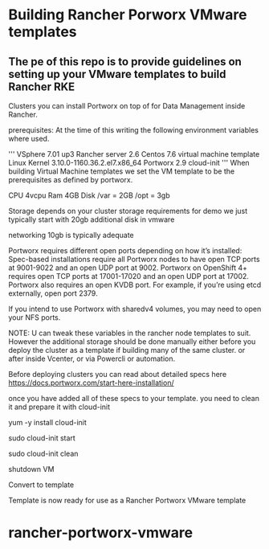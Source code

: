 # Building Rancher Porworx VMware templates 

## The pe of this repo is to provide guidelines on setting up your VMware templates to build Rancher RKE
Clusters you can install Portworx on top of for Data Management inside Rancher.


prerequisites:
At the time of this writing the following environment variables where used.

'''
VSphere 7.01 up3
Rancher server 2.6
Centos 7.6 virtual machine template
Linux Kernel 3.10.0-1160.36.2.el7.x86_64
Portworx 2.9
cloud-init
'''
When building Virtual Machine templates we set the VM template to be the prerequisites as defined by portworx. 

CPU 4vcpu
Ram 4GB
Disk 
	/var = 2GB
        /opt = 3gb

Storage 
	depends on your cluster storage requirements 
        for demo we just typically start with 20gb additional disk in vmware

networking 10gb is typically adequate

Portworx requires different open ports depending on how it’s installed:
Spec-based installations require all Portworx nodes to have open TCP ports at 9001-9022 and an open UDP port at 9002.
Portworx on OpenShift 4+ requires open TCP ports at 17001-17020 and an open UDP port at 17002.
Portworx also requires an open KVDB port. For example, if you’re using etcd externally, open port 2379.

If you intend to use Portworx with sharedv4 volumes, you may need to open your NFS ports.


NOTE: U can tweak these variables in the rancher node templates to suit. However the additional storage should be done manually either before you deploy the cluster as a template if building many of the same cluster. or after inside Vcenter, or via Powercli or automation. 

Before deploying clusters you can read about detailed specs here
https://docs.portworx.com/start-here-installation/

once you have added all of these specs to your template. you need to clean it and prepare it with cloud-init

yum -y install cloud-init

sudo cloud-init start

sudo cloud-init clean

shutdown VM

Convert to template 

Template is now ready for use as a Rancher Portworx VMware template

# rancher-portworx-vmware
